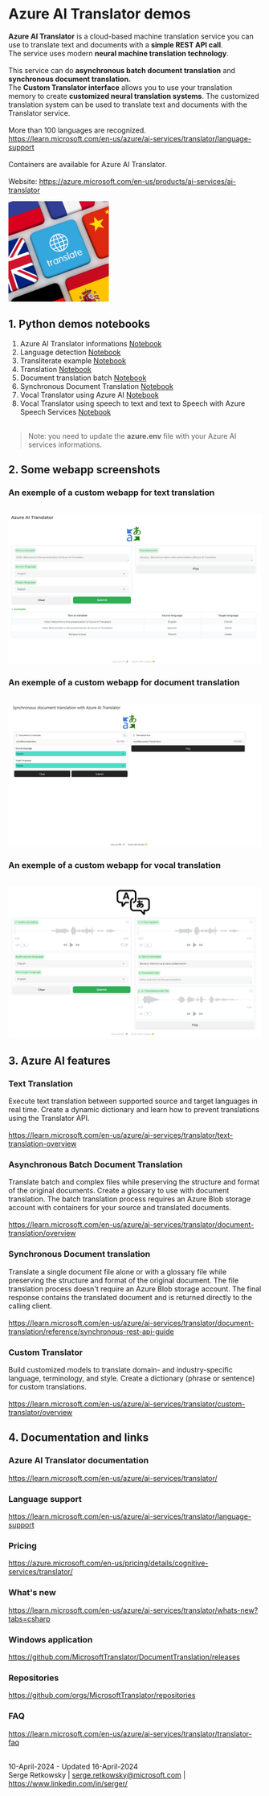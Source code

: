 # Azure AI Translator demos

**Azure AI Translator** is a cloud-based machine translation service you can use to translate text and documents with a **simple REST API call**.<br>
The service uses modern **neural machine translation technology**.<br><br>
This service can do **asynchronous batch document translation** and **synchronous document translation.**<br>
The **Custom Translator interface** allows you to use your translation memory to create **customized neural translation systems**. The customized translation system can be used to translate text and documents with the Translator service.<br><br>
More than 100 languages are recognized.<br>
https://learn.microsoft.com/en-us/azure/ai-services/translator/language-support<br><br>
Containers are available for Azure AI Translator.<br><br>
Website: https://azure.microsoft.com/en-us/products/ai-services/ai-translator<br>

<img src="Translation.png" width=200>

## 1. Python demos notebooks
1. Azure AI Translator informations
<a href="1 Azure AI Translator informations.ipynb">Notebook</a>
2. Language detection
<a href="2 Language detection.ipynb">Notebook</a>
3. Transliterate example
<a href="3 Transliterate example.ipynb">Notebook</a>
4. Translation
<a href="4 Translation.ipynb">Notebook</a>
5. Document translation batch
<a href="5 Document translation batch.ipynb">Notebook</a>
6. Synchronous Document Translation
<a href="6 Synchronous Document Translation.ipynb">Notebook</a>
7. Vocal Translator using Azure AI
<a href="7 Vocal Translator using Azure AI.ipynb">Notebook</a>
8. Vocal Translator using speech to text and text to Speech with Azure Speech Services
<a href="8 Vocal Translator using Azure AI STT.ipynb">Notebook</a>
<br><br>
> Note: you need to update the **azure.env** file with your Azure AI services informations.

## 2. Some webapp screenshots

### An exemple of a custom webapp for text translation
<br>
<img src="webapp1.jpg">

### An exemple of a custom webapp for document translation
<br>
<img src="webapp2.jpg">

### An exemple of a custom webapp for vocal translation
<br>
<img src="webapp4.jpg">

## 3. Azure AI features

### Text Translation
Execute text translation between supported source and target languages in real time. Create a dynamic dictionary and learn how to prevent translations using the Translator API.
<br><br>
https://learn.microsoft.com/en-us/azure/ai-services/translator/text-translation-overview

### Asynchronous Batch Document Translation
Translate batch and complex files while preserving the structure and format of the original documents. Create a glossary to use with document translation. The batch translation process requires an Azure Blob storage account with containers for your source and translated documents.
<br><br>
https://learn.microsoft.com/en-us/azure/ai-services/translator/document-translation/overview

### Synchronous Document translation
Translate a single document file alone or with a glossary file while preserving the structure and format of the original document. The file translation process doesn't require an Azure Blob storage account. The final response contains the translated document and is returned directly to the calling client.
<br><br>
https://learn.microsoft.com/en-us/azure/ai-services/translator/document-translation/reference/synchronous-rest-api-guide

### Custom Translator
Build customized models to translate domain- and industry-specific language, terminology, and style. Create a dictionary (phrase or sentence) for custom translations.
<br><br>
https://learn.microsoft.com/en-us/azure/ai-services/translator/custom-translator/overview

## 4. Documentation and links

### Azure AI Translator documentation
https://learn.microsoft.com/en-us/azure/ai-services/translator/

### Language support
https://learn.microsoft.com/en-us/azure/ai-services/translator/language-support

### Pricing
https://azure.microsoft.com/en-us/pricing/details/cognitive-services/translator/

### What's new
https://learn.microsoft.com/en-us/azure/ai-services/translator/whats-new?tabs=csharp

### Windows application
https://github.com/MicrosoftTranslator/DocumentTranslation/releases

### Repositories
https://github.com/orgs/MicrosoftTranslator/repositories

### FAQ
https://learn.microsoft.com/en-us/azure/ai-services/translator/translator-faq
<br><br>

10-April-2024 - Updated 16-April-2024<br>
Serge Retkowsky | serge.retkowsky@microsoft.com | https://www.linkedin.com/in/serger/
